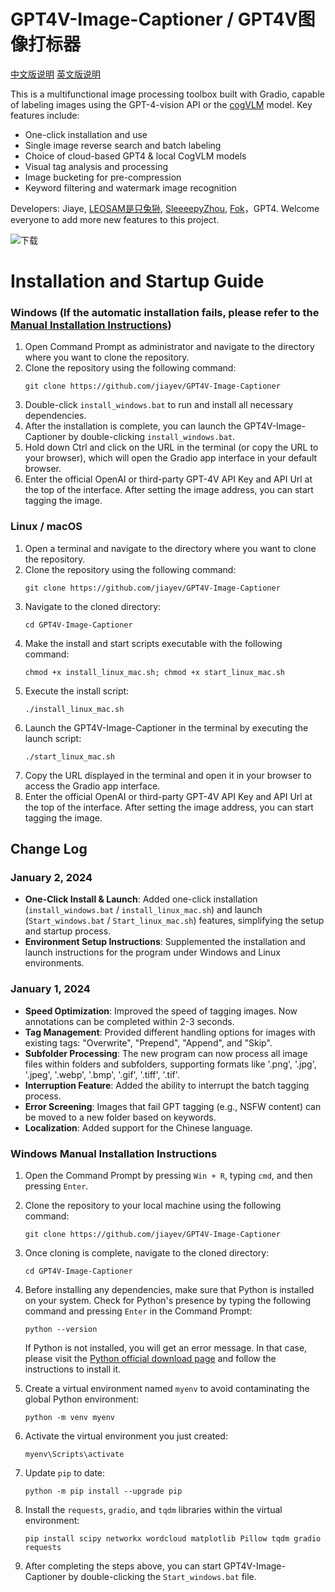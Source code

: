 # GPT4V-Image-Captioner / GPT4V图像打标器

[中文版说明](https://github.com/jiayev/GPT4V-Image-Captioner/blob/main/README-CN.md)
[英文版说明](https://github.com/jiayev/GPT4V-Image-Captioner/blob/main/README-EN.md)

This is a multifunctional image processing toolbox built with Gradio, capable of labeling images using the GPT-4-vision API or the [cogVLM](https://github.com/THUDM/CogVLM) model. Key features include:

- One-click installation and use
- Single image reverse search and batch labeling
- Choice of cloud-based GPT4 & local CogVLM models
- Visual tag analysis and processing
- Image bucketing for pre-compression
- Keyword filtering and watermark image recognition

Developers: Jiaye, [LEOSAM是只兔狲](https://civitai.com/user/LEOSAM), [SleeeepyZhou](https://space.bilibili.com/360375877), [Fok](https://civitai.com/user/fok3827)，GPT4. Welcome everyone to add more new features to this project.

![下载](https://github.com/jiayev/GPT4V-Image-Captioner/assets/16369810/90612e2b-aac1-4368-84d6-482bb660f5aa)


# Installation and Startup Guide

### Windows (If the automatic installation fails, please refer to the [Manual Installation Instructions](#windows-manual-installation-instructions))

1. Open Command Prompt as administrator and navigate to the directory where you want to clone the repository.
2. Clone the repository using the following command:
    ```
    git clone https://github.com/jiayev/GPT4V-Image-Captioner
    ```
3. Double-click `install_windows.bat` to run and install all necessary dependencies.
4. After the installation is complete, you can launch the GPT4V-Image-Captioner by double-clicking `install_windows.bat`.
5. Hold down Ctrl and click on the URL in the terminal (or copy the URL to your browser), which will open the Gradio app interface in your default browser.
6. Enter the official OpenAI or third-party GPT-4V API Key and API Url at the top of the interface. After setting the image address, you can start tagging the image.

### Linux / macOS

1. Open a terminal and navigate to the directory where you want to clone the repository.
2. Clone the repository using the following command:
    ```
    git clone https://github.com/jiayev/GPT4V-Image-Captioner
    ```
3. Navigate to the cloned directory:
    ```
    cd GPT4V-Image-Captioner
    ```
4. Make the install and start scripts executable with the following command:
    ```
    chmod +x install_linux_mac.sh; chmod +x start_linux_mac.sh
    ```
5. Execute the install script:
    ```
    ./install_linux_mac.sh
    ```
6. Launch the GPT4V-Image-Captioner in the terminal by executing the launch script:
    ```
    ./start_linux_mac.sh
    ```
7. Copy the URL displayed in the terminal and open it in your browser to access the Gradio app interface.
8. Enter the official OpenAI or third-party GPT-4V API Key and API Url at the top of the interface. After setting the image address, you can start tagging the image.


## Change Log

### January 2, 2024
- **One-Click Install & Launch**: Added one-click installation (`install_windows.bat` / `install_linux_mac.sh`) and launch (`Start_windows.bat` / `Start_linux_mac.sh`) features, simplifying the setup and startup process.
- **Environment Setup Instructions**: Supplemented the installation and launch instructions for the program under Windows and Linux environments.

### January 1, 2024
- **Speed Optimization**: Improved the speed of tagging images. Now annotations can be completed within 2-3 seconds.
- **Tag Management**: Provided different handling options for images with existing tags: "Overwrite", "Prepend", "Append", and "Skip".
- **Subfolder Processing**: The new program can now process all image files within folders and subfolders, supporting formats like '.png', '.jpg', '.jpeg', '.webp', '.bmp', '.gif', '.tiff', '.tif'.
- **Interruption Feature**: Added the ability to interrupt the batch tagging process.
- **Error Screening**: Images that fail GPT tagging (e.g., NSFW content) can be moved to a new folder based on keywords.
- **Localization**: Added support for the Chinese language.


### Windows Manual Installation Instructions

1. Open the Command Prompt by pressing `Win + R`, typing `cmd`, and then pressing `Enter`.

2. Clone the repository to your local machine using the following command:
    ```
    git clone https://github.com/jiayev/GPT4V-Image-Captioner
    ```

3. Once cloning is complete, navigate to the cloned directory:
    ```
    cd GPT4V-Image-Captioner
    ```

4. Before installing any dependencies, make sure that Python is installed on your system. Check for Python's presence by typing the following command and pressing `Enter` in the Command Prompt:
    ```
    python --version
    ```
   If Python is not installed, you will get an error message. In that case, please visit the [Python official download page](https://www.python.org/downloads/) and follow the instructions to install it.

5. Create a virtual environment named `myenv` to avoid contaminating the global Python environment:
    ```
    python -m venv myenv
    ```

6. Activate the virtual environment you just created:
    ```
    myenv\Scripts\activate
    ```

7. Update `pip` to date:
    ```
    python -m pip install --upgrade pip
    ```

8. Install the `requests`, `gradio`, and `tqdm` libraries within the virtual environment:
    ```
    pip install scipy networkx wordcloud matplotlib Pillow tqdm gradio requests
    ```

9. After completing the steps above, you can start GPT4V-Image-Captioner by double-clicking the `Start_windows.bat` file.
